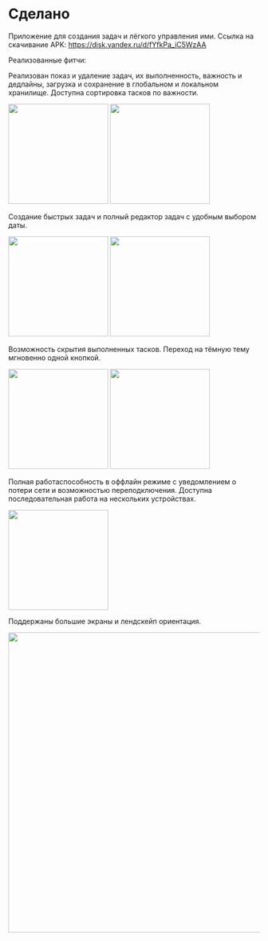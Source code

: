 # Сделано
Приложение для создания задач и лёгкого управления ими. 
Ссылка на скачивание APK: https://disk.yandex.ru/d/fYfkPa_iC5WzAA

Реализованные фитчи:

Реализован показ и удаление задач, их выполненность, важность и дедлайны, загрузка и сохранение в глобальном и локальном хранилище. Доступна сортировка тасков по важности.

<img src="https://user-images.githubusercontent.com/84345515/187086875-d8966ec7-1d5e-4674-851c-187497ba0c6e.jpg" width="200" /> <img src="https://user-images.githubusercontent.com/84345515/187086918-ebc2fd79-ca44-45f2-8255-ea3f68c31041.jpg" width="200" />

Создание быстрых задач и полный редактор задач с удобным выбором даты.

<img src="https://user-images.githubusercontent.com/84345515/183300967-41a67f73-9b0b-4251-913e-797713f46fd1.png" width="200" /> <img src="https://user-images.githubusercontent.com/84345515/183301001-b53e5137-9bb7-480b-b7e1-0a24bc751d76.png" width="200" />

Возможность скрытия выполненных тасков. Переход на тёмную тему мгновенно одной кнопкой.

<img src="https://user-images.githubusercontent.com/84345515/187086797-182c633c-7c75-44d5-abd1-f71cf9393b58.jpg" width="200" /> <img src="https://user-images.githubusercontent.com/84345515/187086810-022f8646-0744-4369-bab4-21de5625d9e3.jpg" width="200" />

Полная работаспособность в оффлайн режиме с уведомлением о потери сети и возможностью переподключения. Доступна последовательная работа на нескольких устройствах.

<img src="https://user-images.githubusercontent.com/84345515/187087158-404cffa7-c330-488c-b285-72b49f08e484.jpg" width="200" />

Поддержаны большие экраны и лендскейп ориентация.

<img src="https://user-images.githubusercontent.com/84345515/187087384-acb54ed7-6256-4064-9dff-fb7c1c21d22f.jpg" width="600" /> 
